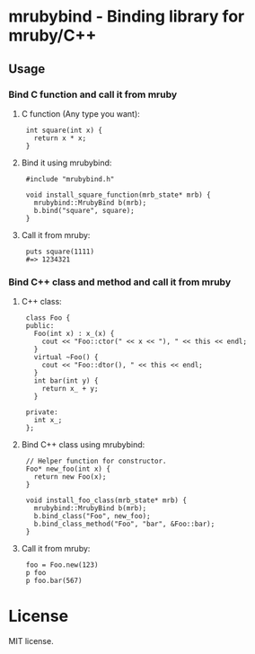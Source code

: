mrubybind - Binding library for mruby/C++
=========================================

## Usage

### Bind C function and call it from mruby

1. C function (Any type you want):

        int square(int x) {
          return x * x;
        }

2. Bind it using mrubybind:

        #include "mrubybind.h"
        
        void install_square_function(mrb_state* mrb) {
          mrubybind::MrubyBind b(mrb);
          b.bind("square", square);
        }

3. Call it from mruby:

        puts square(1111)
        #=> 1234321

### Bind C++ class and method and call it from mruby

1. C++ class:

        class Foo {
        public:
          Foo(int x) : x_(x) {
            cout << "Foo::ctor(" << x << "), " << this << endl;
          }
          virtual ~Foo() {
            cout << "Foo::dtor(), " << this << endl;
          }
          int bar(int y) {
            return x_ + y;
          }
        
        private:
          int x_;
        };

2. Bind C++ class using mrubybind:

        // Helper function for constructor.
        Foo* new_foo(int x) {
          return new Foo(x);
        }
        
        void install_foo_class(mrb_state* mrb) {
          mrubybind::MrubyBind b(mrb);
          b.bind_class("Foo", new_foo);
          b.bind_class_method("Foo", "bar", &Foo::bar);
        }

3. Call it from mruby:

        foo = Foo.new(123)
        p foo
        p foo.bar(567)


# License

MIT license.
